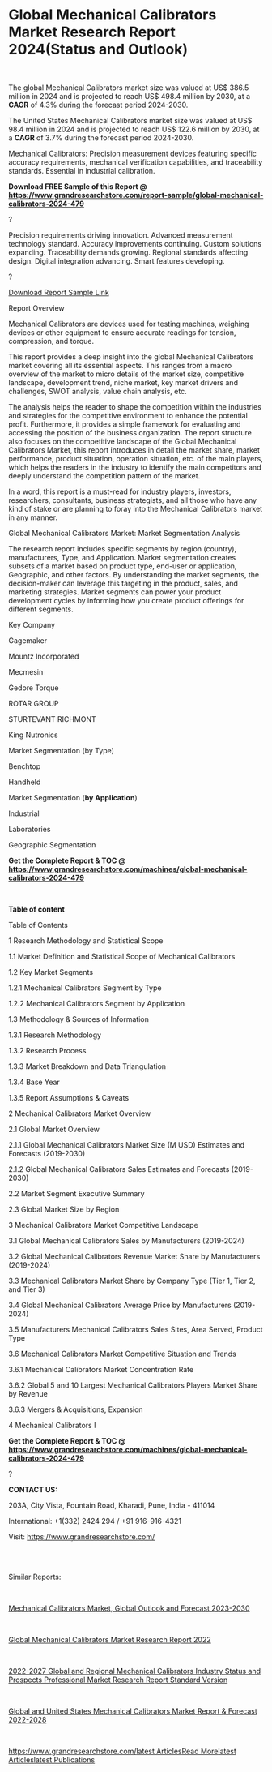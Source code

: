 <h1>Global Mechanical Calibrators Market Research Report 2024(Status and Outlook)</h1><br/><p>The global Mechanical Calibrators market size was valued at US$ 386.5 million in 2024 and is projected to reach US$ 498.4 million by 2030, at a <strong>CAGR</strong> of 4.3% during the forecast period 2024-2030.</p>
 
 
 
 <p>The United States Mechanical Calibrators market size was valued at US$ 98.4 million in 2024 and is projected to reach US$ 122.6 million by 2030, at a <strong>CAGR</strong> of 3.7% during the forecast period 2024-2030.</p>
 
 
 
 <p>Mechanical Calibrators: Precision measurement devices featuring specific accuracy requirements, mechanical verification capabilities, and traceability standards. Essential in industrial calibration.</p>
 
 
 
 <div><b>Download FREE Sample of this Report @ <a href="https://www.grandresearchstore.com/report-sample/global-mechanical-calibrators-2024-479">https://www.grandresearchstore.com/report-sample/global-mechanical-calibrators-2024-479</a></b></div>
 
 
 
 <p>? </p>
 
 
 
 <p>Precision requirements driving innovation. Advanced measurement technology standard. Accuracy improvements continuing. Custom solutions expanding. Traceability demands growing. Regional standards affecting design. Digital integration advancing. Smart features developing.</p>
 
 
 
 <p>? </p>
 
 
 
 <p><a href="https://www.grandresearchstore.com/mr-admin/report-sample/global-mechanical-calibrators-2024-479">Download Report Sample Link</a></p>
 
 
 
 <p>Report Overview</p>
 
 
 
 <p>Mechanical Calibrators are devices used for testing machines, weighing devices or other equipment to ensure accurate readings for tension, compression, and torque.</p>
 
 
 
 <p>This report provides a deep insight into the global Mechanical Calibrators market covering all its essential aspects. This ranges from a macro overview of the market to micro details of the market size, competitive landscape, development trend, niche market, key market drivers and challenges, SWOT analysis, value chain analysis, etc.</p>
 
 
 
 <p>The analysis helps the reader to shape the competition within the industries and strategies for the competitive environment to enhance the potential profit. Furthermore, it provides a simple framework for evaluating and accessing the position of the business organization. The report structure also focuses on the competitive landscape of the Global Mechanical Calibrators Market, this report introduces in detail the market share, market performance, product situation, operation situation, etc. of the main players, which helps the readers in the industry to identify the main competitors and deeply understand the competition pattern of the market.</p>
 
 
 
 <p>In a word, this report is a must-read for industry players, investors, researchers, consultants, business strategists, and all those who have any kind of stake or are planning to foray into the Mechanical Calibrators market in any manner.</p>
 
 
 
 <p>Global Mechanical Calibrators Market: Market Segmentation Analysis</p>
 
 
 
 <p>The research report includes specific segments by region (country), manufacturers, Type, and Application. Market segmentation creates subsets of a market based on product type, end-user or application, Geographic, and other factors. By understanding the market segments, the decision-maker can leverage this targeting in the product, sales, and marketing strategies. Market segments can power your product development cycles by informing how you create product offerings for different segments.</p>
 
 
 
 <p>Key Company</p>
 
 
 
 <p>Gagemaker</p>
 
 
 
 <p>Mountz Incorporated</p>
 
 
 
 <p>Mecmesin</p>
 
 
 
 <p>Gedore Torque</p>
 
 
 
 <p>ROTAR GROUP</p>
 
 
 
 <p>STURTEVANT RICHMONT</p>
 
 
 
 <p>King Nutronics</p>
 
 
 
 <p>Market Segmentation (by Type)</p>
 
 
 
 <p>Benchtop</p>
 
 
 
 <p>Handheld</p>
 
 
 
 <p>Market Segmentation (<strong>by Application</strong>)</p>
 
 
 
 <p>Industrial</p>
 
 
 
 <p>Laboratories</p>
 
 
 
 <p>Geographic Segmentation</p>
 
 
 
 <div><b>Get the Complete Report & TOC @ <a href="https://www.grandresearchstore.com/machines/global-mechanical-calibrators-2024-479">https://www.grandresearchstore.com/machines/global-mechanical-calibrators-2024-479</a></b></div>
 
 
 
 <p><br />
 
 <b>Table of content</b></p>
 
 
 
 <p>Table of Contents<br />
 
 1 Research Methodology and Statistical Scope<br />
 
 1.1 Market Definition and Statistical Scope of Mechanical Calibrators<br />
 
 1.2 Key Market Segments<br />
 
 1.2.1 Mechanical Calibrators Segment by Type<br />
 
 1.2.2 Mechanical Calibrators Segment by Application<br />
 
 1.3 Methodology & Sources of Information<br />
 
 1.3.1 Research Methodology<br />
 
 1.3.2 Research Process<br />
 
 1.3.3 Market Breakdown and Data Triangulation<br />
 
 1.3.4 Base Year<br />
 
 1.3.5 Report Assumptions & Caveats<br />
 
 2 Mechanical Calibrators Market Overview<br />
 
 2.1 Global Market Overview<br />
 
 2.1.1 Global Mechanical Calibrators Market Size (M USD) Estimates and Forecasts (2019-2030)<br />
 
 2.1.2 Global Mechanical Calibrators Sales Estimates and Forecasts (2019-2030)<br />
 
 2.2 Market Segment Executive Summary<br />
 
 2.3 Global Market Size by Region<br />
 
 3 Mechanical Calibrators Market Competitive Landscape<br />
 
 3.1 Global Mechanical Calibrators Sales by Manufacturers (2019-2024)<br />
 
 3.2 Global Mechanical Calibrators Revenue Market Share by Manufacturers (2019-2024)<br />
 
 3.3 Mechanical Calibrators Market Share by Company Type (Tier 1, Tier 2, and Tier 3)<br />
 
 3.4 Global Mechanical Calibrators Average Price by Manufacturers (2019-2024)<br />
 
 3.5 Manufacturers Mechanical Calibrators Sales Sites, Area Served, Product Type<br />
 
 3.6 Mechanical Calibrators Market Competitive Situation and Trends<br />
 
 3.6.1 Mechanical Calibrators Market Concentration Rate<br />
 
 3.6.2 Global 5 and 10 Largest Mechanical Calibrators Players Market Share by Revenue<br />
 
 3.6.3 Mergers & Acquisitions, Expansion<br />
 
 4 Mechanical Calibrators I</p>
 
 
 
 <div><b>Get the Complete Report & TOC @ <a href="https://www.grandresearchstore.com/machines/global-mechanical-calibrators-2024-479">https://www.grandresearchstore.com/machines/global-mechanical-calibrators-2024-479</a></b></div>
 
 
 
 <p>? </p>
 
 
 
 <p><b>CONTACT US:</b><br />
 
 203A, City Vista, Fountain Road, Kharadi, Pune, India - 411014<br />
 
 International: +1(332) 2424 294 / +91 916-916-4321<br />
 
 Visit: <a href="https://www.grandresearchstore.com/">https://www.grandresearchstore.com/</a><br />
 
 <br />
 
 <br />
 
 Similar Reports:<br />
 
 <br />
 
 <a href="https://www.grandresearchstore.com/machines/global-mechanical-calibrators-forecast-2023-2030-162">Mechanical Calibrators Market, Global Outlook and Forecast 2023-2030</a><br />
 
 <br />
 
 <a href="https://www.grandresearchstore.com/machines/global-mechanical-calibrators-2022-410">Global Mechanical Calibrators Market Research Report 2022</a><br />
 
 <br />
 
 <a href="https://www.grandresearchstore.com/machines/global-regional-mechanical-calibrators-2022-2027-207">2022-2027 Global and Regional Mechanical Calibrators Industry Status and Prospects Professional Market Research Report Standard Version</a><br />
 
 <br />
 
 <a href="https://www.grandresearchstore.com/machines/global-united-states-mechanical-calibrators-2022-2028-958">Global and United States Mechanical Calibrators Market Report & Forecast 2022-2028</a><br />
 
 <br />
 
 <a href="https://gyeongbokgung.com">https://www.grandresearchstore.com/</a><a href="https://hallyeomaritime.com">latest Articles</a><a href="https://jingwansa.com">Read More</a><a href="https://nguoiviet.jp/">latest Articles</a><a href="https://www.intelmarketresearch.com/">latest Publications</a></p>